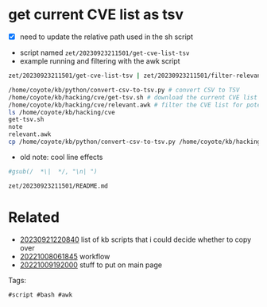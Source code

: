 # get current CVE list as tsv

- [x] need to update the relative path used in the sh script
- script named `zet/20230923211501/get-cve-list-tsv`
- example running and filtering with the awk script
```bash
zet/20230923211501/get-cve-list-tsv | zet/20230923211501/filter-relevant-cve-items
```

```bash
/home/coyote/kb/python/convert-csv-to-tsv.py # convert CSV to TSV
/home/coyote/kb/hacking/cve/get-tsv.sh # download the current CVE list get as Tab Separated Values. everything in this cve directory is about this project.
/home/coyote/kb/hacking/cve/relevant.awk # filter the CVE list for potentially valid, relevant vulnerabilities
ls /home/coyote/kb/hacking/cve
get-tsv.sh
note
relevant.awk
cp /home/coyote/kb/python/convert-csv-to-tsv.py /home/coyote/kb/hacking/cve/get-tsv.sh /home/coyote/kb/hacking/cve/relevant.awk zet/20230923211501/
```

- old note: cool line effects
```awk
#gsub(/  *\|  */, "\n| ")
```

` zet/20230923211501/README.md `

# Related

- [20230921220840](/zet/20230921220840/README.md) list of kb scripts that i could decide whether to copy over
- [20221008061845](/zet/20221008061845/README.md) workflow
- [20221009192000](/zet/20221009192000/README.md) stuff to put on main page

Tags:

    #script #bash #awk
